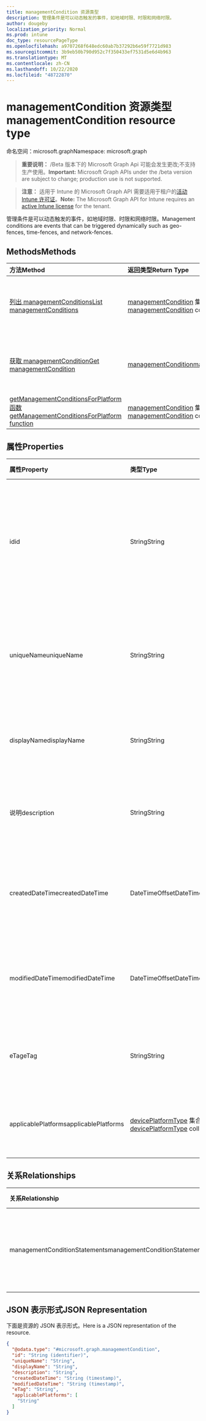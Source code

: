 ```yaml
---
title: managementCondition 资源类型
description: 管理条件是可以动态触发的事件，如地域时限、时限和网络时限。
author: dougeby
localization_priority: Normal
ms.prod: intune
doc_type: resourcePageType
ms.openlocfilehash: a9707268f648edc60ab7b37292b6e59f7721d983
ms.sourcegitcommit: 3b9eb50b790d952c7f350433ef7531d5e6d4b963
ms.translationtype: MT
ms.contentlocale: zh-CN
ms.lasthandoff: 10/22/2020
ms.locfileid: "48722870"
---
```

# <a name="managementcondition-resource-type"></a><span data-ttu-id="72253-103">managementCondition 资源类型</span><span class="sxs-lookup"><span data-stu-id="72253-103">managementCondition resource type</span></span>

<span data-ttu-id="72253-104">命名空间：microsoft.graph</span><span class="sxs-lookup"><span data-stu-id="72253-104">Namespace: microsoft.graph</span></span>

> <span data-ttu-id="72253-105">**重要说明：** /Beta 版本下的 Microsoft Graph Api 可能会发生更改;不支持生产使用。</span><span class="sxs-lookup"><span data-stu-id="72253-105">**Important:** Microsoft Graph APIs under the /beta version are subject to change; production use is not supported.</span></span>

> <span data-ttu-id="72253-106">**注意：** 适用于 Intune 的 Microsoft Graph API 需要适用于租户的[活动 Intune 许可证](https://go.microsoft.com/fwlink/?linkid=839381)。</span><span class="sxs-lookup"><span data-stu-id="72253-106">**Note:** The Microsoft Graph API for Intune requires an [active Intune license](https://go.microsoft.com/fwlink/?linkid=839381) for the tenant.</span></span>

<span data-ttu-id="72253-107">管理条件是可以动态触发的事件，如地域时限、时限和网络时限。</span><span class="sxs-lookup"><span data-stu-id="72253-107">Management conditions are events that can be triggered dynamically such as geo-fences, time-fences, and network-fences.</span></span>

## <a name="methods"></a><span data-ttu-id="72253-108">Methods</span><span class="sxs-lookup"><span data-stu-id="72253-108">Methods</span></span>
|<span data-ttu-id="72253-109">方法</span><span class="sxs-lookup"><span data-stu-id="72253-109">Method</span></span>|<span data-ttu-id="72253-110">返回类型</span><span class="sxs-lookup"><span data-stu-id="72253-110">Return Type</span></span>|<span data-ttu-id="72253-111">说明</span><span class="sxs-lookup"><span data-stu-id="72253-111">Description</span></span>|
|:---|:---|:---|
|[<span data-ttu-id="72253-112">列出 managementConditions</span><span class="sxs-lookup"><span data-stu-id="72253-112">List managementConditions</span></span>](../api/intune-fencing-managementcondition-list.md)|<span data-ttu-id="72253-113">[managementCondition](../resources/intune-fencing-managementcondition.md) 集合</span><span class="sxs-lookup"><span data-stu-id="72253-113">[managementCondition](../resources/intune-fencing-managementcondition.md) collection</span></span>|<span data-ttu-id="72253-114">列出 [managementCondition](../resources/intune-fencing-managementcondition.md) 对象的属性和关系。</span><span class="sxs-lookup"><span data-stu-id="72253-114">List properties and relationships of the [managementCondition](../resources/intune-fencing-managementcondition.md) objects.</span></span>|
|[<span data-ttu-id="72253-115">获取 managementCondition</span><span class="sxs-lookup"><span data-stu-id="72253-115">Get managementCondition</span></span>](../api/intune-fencing-managementcondition-get.md)|[<span data-ttu-id="72253-116">managementCondition</span><span class="sxs-lookup"><span data-stu-id="72253-116">managementCondition</span></span>](../resources/intune-fencing-managementcondition.md)|<span data-ttu-id="72253-117">读取 [managementCondition](../resources/intune-fencing-managementcondition.md) 对象的属性和关系。</span><span class="sxs-lookup"><span data-stu-id="72253-117">Read properties and relationships of the [managementCondition](../resources/intune-fencing-managementcondition.md) object.</span></span>|
|[<span data-ttu-id="72253-118">getManagementConditionsForPlatform 函数</span><span class="sxs-lookup"><span data-stu-id="72253-118">getManagementConditionsForPlatform function</span></span>](../api/intune-fencing-managementcondition-getmanagementconditionsforplatform.md)|<span data-ttu-id="72253-119">[managementCondition](../resources/intune-fencing-managementcondition.md) 集合</span><span class="sxs-lookup"><span data-stu-id="72253-119">[managementCondition](../resources/intune-fencing-managementcondition.md) collection</span></span>|<span data-ttu-id="72253-120">尚未记录</span><span class="sxs-lookup"><span data-stu-id="72253-120">Not yet documented</span></span>|

## <a name="properties"></a><span data-ttu-id="72253-121">属性</span><span class="sxs-lookup"><span data-stu-id="72253-121">Properties</span></span>
|<span data-ttu-id="72253-122">属性</span><span class="sxs-lookup"><span data-stu-id="72253-122">Property</span></span>|<span data-ttu-id="72253-123">类型</span><span class="sxs-lookup"><span data-stu-id="72253-123">Type</span></span>|<span data-ttu-id="72253-124">说明</span><span class="sxs-lookup"><span data-stu-id="72253-124">Description</span></span>|
|:---|:---|:---|
|<span data-ttu-id="72253-125">id</span><span class="sxs-lookup"><span data-stu-id="72253-125">id</span></span>|<span data-ttu-id="72253-126">String</span><span class="sxs-lookup"><span data-stu-id="72253-126">String</span></span>|<span data-ttu-id="72253-127">管理条件的唯一标识符。</span><span class="sxs-lookup"><span data-stu-id="72253-127">Unique identifier for the management condition.</span></span> <span data-ttu-id="72253-128">创建时分配的系统生成值。</span><span class="sxs-lookup"><span data-stu-id="72253-128">System generated value assigned when created.</span></span>|
|<span data-ttu-id="72253-129">uniqueName</span><span class="sxs-lookup"><span data-stu-id="72253-129">uniqueName</span></span>|<span data-ttu-id="72253-130">String</span><span class="sxs-lookup"><span data-stu-id="72253-130">String</span></span>|<span data-ttu-id="72253-131">管理条件的唯一名称。</span><span class="sxs-lookup"><span data-stu-id="72253-131">Unique name for the management condition.</span></span> <span data-ttu-id="72253-132">在管理条件表达式中使用。</span><span class="sxs-lookup"><span data-stu-id="72253-132">Used in management condition expressions.</span></span>|
|<span data-ttu-id="72253-133">displayName</span><span class="sxs-lookup"><span data-stu-id="72253-133">displayName</span></span>|<span data-ttu-id="72253-134">String</span><span class="sxs-lookup"><span data-stu-id="72253-134">String</span></span>|<span data-ttu-id="72253-135">管理条件的管理员定义名称。</span><span class="sxs-lookup"><span data-stu-id="72253-135">The admin defined name of the management condition.</span></span>|
|<span data-ttu-id="72253-136">说明</span><span class="sxs-lookup"><span data-stu-id="72253-136">description</span></span>|<span data-ttu-id="72253-137">String</span><span class="sxs-lookup"><span data-stu-id="72253-137">String</span></span>|<span data-ttu-id="72253-138">管理条件的管理员定义的说明。</span><span class="sxs-lookup"><span data-stu-id="72253-138">The admin defined description of the management condition.</span></span>|
|<span data-ttu-id="72253-139">createdDateTime</span><span class="sxs-lookup"><span data-stu-id="72253-139">createdDateTime</span></span>|<span data-ttu-id="72253-140">DateTimeOffset</span><span class="sxs-lookup"><span data-stu-id="72253-140">DateTimeOffset</span></span>|<span data-ttu-id="72253-141">管理条件的创建时间。</span><span class="sxs-lookup"><span data-stu-id="72253-141">The time the management condition was created.</span></span> <span data-ttu-id="72253-142">生成的服务端。</span><span class="sxs-lookup"><span data-stu-id="72253-142">Generated service side.</span></span>|
|<span data-ttu-id="72253-143">modifiedDateTime</span><span class="sxs-lookup"><span data-stu-id="72253-143">modifiedDateTime</span></span>|<span data-ttu-id="72253-144">DateTimeOffset</span><span class="sxs-lookup"><span data-stu-id="72253-144">DateTimeOffset</span></span>|<span data-ttu-id="72253-145">上次修改管理条件的时间。</span><span class="sxs-lookup"><span data-stu-id="72253-145">The time the management condition was last modified.</span></span> <span data-ttu-id="72253-146">更新了服务端。</span><span class="sxs-lookup"><span data-stu-id="72253-146">Updated service side.</span></span>|
|<span data-ttu-id="72253-147">eTag</span><span class="sxs-lookup"><span data-stu-id="72253-147">eTag</span></span>|<span data-ttu-id="72253-148">String</span><span class="sxs-lookup"><span data-stu-id="72253-148">String</span></span>|<span data-ttu-id="72253-149">管理条件的 ETag。</span><span class="sxs-lookup"><span data-stu-id="72253-149">ETag of the management condition.</span></span> <span data-ttu-id="72253-150">更新了服务端。</span><span class="sxs-lookup"><span data-stu-id="72253-150">Updated service side.</span></span>|
|<span data-ttu-id="72253-151">applicablePlatforms</span><span class="sxs-lookup"><span data-stu-id="72253-151">applicablePlatforms</span></span>|<span data-ttu-id="72253-152">[devicePlatformType](../resources/intune-shared-deviceplatformtype.md) 集合</span><span class="sxs-lookup"><span data-stu-id="72253-152">[devicePlatformType](../resources/intune-shared-deviceplatformtype.md) collection</span></span>|<span data-ttu-id="72253-153">适用于此管理条件的平台。</span><span class="sxs-lookup"><span data-stu-id="72253-153">The applicable platforms for this management condition.</span></span>|

## <a name="relationships"></a><span data-ttu-id="72253-154">关系</span><span class="sxs-lookup"><span data-stu-id="72253-154">Relationships</span></span>
|<span data-ttu-id="72253-155">关系</span><span class="sxs-lookup"><span data-stu-id="72253-155">Relationship</span></span>|<span data-ttu-id="72253-156">类型</span><span class="sxs-lookup"><span data-stu-id="72253-156">Type</span></span>|<span data-ttu-id="72253-157">说明</span><span class="sxs-lookup"><span data-stu-id="72253-157">Description</span></span>|
|:---|:---|:---|
|<span data-ttu-id="72253-158">managementConditionStatements</span><span class="sxs-lookup"><span data-stu-id="72253-158">managementConditionStatements</span></span>|<span data-ttu-id="72253-159">[managementConditionStatement](../resources/intune-fencing-managementconditionstatement.md) 集合</span><span class="sxs-lookup"><span data-stu-id="72253-159">[managementConditionStatement](../resources/intune-fencing-managementconditionstatement.md) collection</span></span>|<span data-ttu-id="72253-160">与管理条件相关联的管理条件语句。</span><span class="sxs-lookup"><span data-stu-id="72253-160">The management condition statements associated to the management condition.</span></span>|

## <a name="json-representation"></a><span data-ttu-id="72253-161">JSON 表示形式</span><span class="sxs-lookup"><span data-stu-id="72253-161">JSON Representation</span></span>
<span data-ttu-id="72253-162">下面是资源的 JSON 表示形式。</span><span class="sxs-lookup"><span data-stu-id="72253-162">Here is a JSON representation of the resource.</span></span>
<!-- {
  "blockType": "resource",
  "keyProperty": "id",
  "@odata.type": "microsoft.graph.managementCondition"
}
-->
``` json
{
  "@odata.type": "#microsoft.graph.managementCondition",
  "id": "String (identifier)",
  "uniqueName": "String",
  "displayName": "String",
  "description": "String",
  "createdDateTime": "String (timestamp)",
  "modifiedDateTime": "String (timestamp)",
  "eTag": "String",
  "applicablePlatforms": [
    "String"
  ]
}
```





